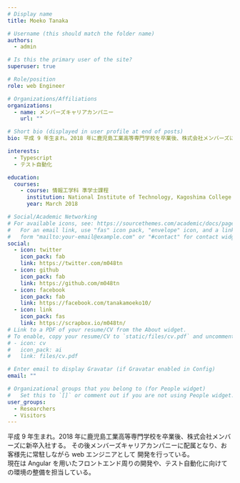```yaml
---
# Display name
title: Moeko Tanaka

# Username (this should match the folder name)
authors:
  - admin

# Is this the primary user of the site?
superuser: true

# Role/position
role: web Engineer

# Organizations/Affiliations
organizations:
  - name: メンバーズキャリアカンパニー
    url: ""

# Short bio (displayed in user profile at end of posts)
bio: 平成 9 年生まれ。2018 年に鹿児島工業高等専門学校を卒業後、株式会社メンバーズに新卒入社する。その後メンバーズキャリアカンパニーに配属となり、お客様先に常駐しながら web エンジニアとして開発を行っている。  現在は Angular を用いたフロントエンド周りの開発や、テスト自動化に向けての環境の整備を担当している。

interests:
  - Typescript
  - テスト自動化

education:
  courses:
    - course: 情報工学科 準学士課程
      institution: National Institute of Technology, Kagoshima College
      year: March 2018

# Social/Academic Networking
# For available icons, see: https://sourcethemes.com/academic/docs/page-builder/#icons
#   For an email link, use "fas" icon pack, "envelope" icon, and a link in the
#   form "mailto:your-email@example.com" or "#contact" for contact widget.
social:
  - icon: twitter
    icon_pack: fab
    link: https://twitter.com/m048tn
  - icon: github
    icon_pack: fab
    link: https://github.com/m048tn
  - icon: facebook
    icon_pack: fab
    link: https://facebook.com/tanakamoeko10/
  - icon: link
    icon_pack: fas
    link: https://scrapbox.io/m048tn/
# Link to a PDF of your resume/CV from the About widget.
# To enable, copy your resume/CV to `static/files/cv.pdf` and uncomment the lines below.
# - icon: cv
#   icon_pack: ai
#   link: files/cv.pdf

# Enter email to display Gravatar (if Gravatar enabled in Config)
email: ""

# Organizational groups that you belong to (for People widget)
#   Set this to `[]` or comment out if you are not using People widget.
user_groups:
  - Researchers
  - Visitors
---
```


平成 9 年生まれ。2018 年に鹿児島工業高等専門学校を卒業後、株式会社メンバーズに新卒入社する。
その後メンバーズキャリアカンパニーに配属となり、お客様先に常駐しながら web エンジニアとして
開発を行っている。  
現在は Angular を用いたフロントエンド周りの開発や、テスト自動化に向けての環境の整備を担当している。
